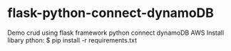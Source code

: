 # flask-python-connect-dynamoDB
Demo crud using flask framework python connect dynamoDB AWS
Install libary pthon: $ pip install -r requirements.txt

